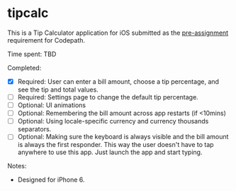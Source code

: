 # tipcalc

This is a Tip Calculator application for iOS submitted as the [pre-assignment](https://gist.github.com/timothy1ee/7747214) requirement for Codepath.

Time spent: TBD

Completed:

* [x] Required: User can enter a bill amount, choose a tip percentage, and see the tip and total values.
* [ ] Required: Settings page to change the default tip percentage.
* [ ] Optional: UI animations
* [ ] Optional: Remembering the bill amount across app restarts (if <10mins)
* [ ] Optional: Using locale-specific currency and currency thousands separators.
* [ ] Optional: Making sure the keyboard is always visible and the bill amount is always the first responder. This way the user doesn't have to tap anywhere to use this app. Just launch the app and start typing.

Notes:

* Designed for iPhone 6.